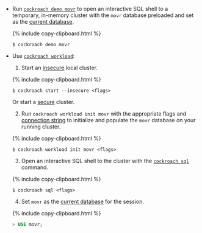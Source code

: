 - Run [`cockroach demo movr`](cockroach-demo.html) to open an interactive SQL shell to a temporary, in-memory cluster with the `movr` database preloaded and set as the [current database](sql-name-resolution.html#current-database).

    {% include copy-clipboard.html %}
    ~~~ shell
    $ cockroach demo movr
    ~~~

- Use [`cockroach workload`](cockroach-workload.html):

  1. Start an [insecure](start-a-local-cluster.html) local cluster.

    {% include copy-clipboard.html %}
    ~~~ shell
    $ cockroach start --insecure <flags>
    ~~~

    Or start a [secure](secure-a-cluster.html) cluster.

  2. Run `cockroach workload init movr` with the appropriate flags and [connection string](connection-parameters.html) to initialize and populate the `movr` database on your running cluster.

    {% include copy-clipboard.html %}
    ~~~ shell
    $ cockroach workload init movr <flags>
    ~~~

  3. Open an interactive SQL shell to the cluster with the [`cockroach sql`](use-the-built-in-sql-client.html) command.

    {% include copy-clipboard.html %}
    ~~~ shell
    $ cockroach sql <flags>
    ~~~

  4. Set `movr` as the [current database](sql-name-resolution.html#current-database) for the session.

    {% include copy-clipboard.html %}
    ~~~ sql
    > USE movr;
    ~~~
